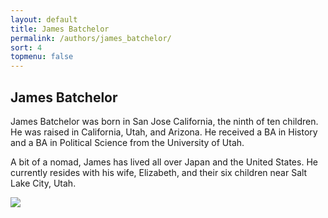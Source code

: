 ```yaml
---
layout: default
title: James Batchelor
permalink: /authors/james_batchelor/
sort: 4
topmenu: false
---
```


## James Batchelor

James Batchelor was born in San Jose California, the ninth of ten children. He was raised in California, Utah, and Arizona. He received a BA in History and a BA in Political Science from the University of Utah.

A bit of a nomad, James has lived all over Japan and the United States. He currently resides with his wife, Elizabeth, and their six children near Salt Lake City, Utah.

<img src="{{site.baseurl}}/images/james_batchelor.jpg" class="img-fluid">

